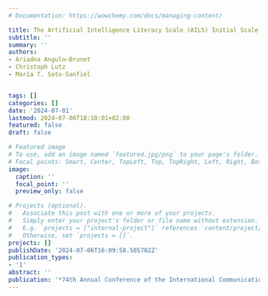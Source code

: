 ```yaml
---
# Documentation: https://wowchemy.com/docs/managing-content/

title: The Artificial Intelligence Literacy Scale (AILS) Initial Scale Development
subtitle: ''
summary: ''
authors:
- Ariadna Angulo—Brunet
- Christoph Lutz
- María T. Soto-Sanfiel


tags: []
categories: []
date: '2024-07-01'
lastmod: 2024-07-06T18:10:01+02:00
featured: false
draft: false

# Featured image
# To use, add an image named `featured.jpg/png` to your page's folder.
# Focal points: Smart, Center, TopLeft, Top, TopRight, Left, Right, BottomLeft, Bottom, BottomRight.
image:
  caption: ''
  focal_point: ''
  preview_only: false

# Projects (optional).
#   Associate this post with one or more of your projects.
#   Simply enter your project's folder or file name without extension.
#   E.g. `projects = ["internal-project"]` references `content/project/deep-learning/index.md`.
#   Otherwise, set `projects = []`.
projects: []
publishDate: '2024-07-06T16:09:58.505702Z'
publication_types:
- '1'
abstract: ''
publication: '*74th Annual Conference of the International Communication Association*'
---
```

